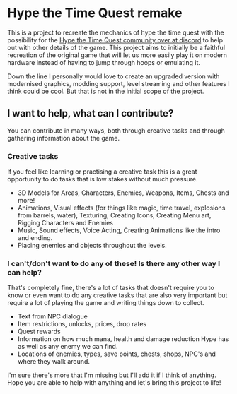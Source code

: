 # Hype the Time Quest remake

This is a project to recreate the mechanics of hype the time quest with the possibility for the [Hype the Time Quest community over at discord]([https://discord.gg/PGqVJTP](https://discord.gg/PGqVJTP)) to help out with other details of the game. This project aims to initially be a faithful recreation of the original game that will let us more easily play it on modern hardware instead of having to jump through hoops or emulating it.

Down the line I personally would love to create an upgraded version with modernised graphics, modding support, level streaming and other features I think could be cool. But that is not in the initial scope of the project.
## I want to help, what can I contribute?

You can contribute in many ways, both through creative tasks and through gathering information about the game.
### Creative tasks
If you feel like learning or practising a creative task this is a great opportunity to do tasks that is low stakes without much pressure. 
- 3D Models for Areas, Characters, Enemies, Weapons, Items, Chests and more!
- Animations, Visual effects (for things like magic, time travel, explosions from barrels, water), Texturing, Creating Icons, Creating Menu art, Rigging Characters and Enemies
- Music, Sound effects, Voice Acting, Creating Animations like the intro and ending.
- Placing enemies and objects throughout the levels.

### I can't/don't want to do any of these! Is there any other way I can help?

That's completely fine, there's a lot of tasks that doesn't require you to know or even want to do any creative tasks that are also very important but require a lot of playing the game and writing things down to collect.
- Text from NPC dialogue
- Item restrictions, unlocks, prices, drop rates
- Quest rewards
- Information on how much mana, health and damage reduction Hype has as well as any enemy we can find.
- Locations of enemies, types, save points, chests, shops, NPC's and where they walk around.

I'm sure there's more that I'm missing but I'll add it if I think of anything. Hope you are able to help with anything and let's bring this project to life!
